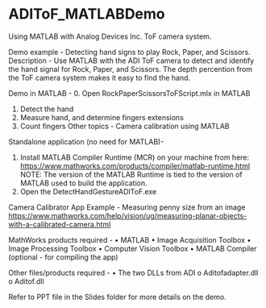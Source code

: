 # ADIToF_MATLABDemo
Using MATLAB with Analog Devices Inc. ToF camera system. 

Demo example - Detecting hand signs to play Rock, Paper, and Scissors.
Description - Use MATLAB with the ADI ToF camera to detect and identify the hand signal for Rock, Paper, and Scissors. The depth percention from the ToF camera system makes it easy to find the hand. 

Demo in MATLAB - 
0. Open RockPaperScissorsToFScript.mlx in MATLAB
1. Detect the hand 
2. Measure hand, and determine fingers extensions
3. Count fingers
Other topics - Camera calibration using MATLAB

Standalone application (no need for MATLAB)-
1. Install MATLAB Compiler Runtime (MCR) on your machine from here:
https://www.mathworks.com/products/compiler/matlab-runtime.html
NOTE: The version of the MATLAB Runtime is tied to the version of MATLAB used to build the application.
2. Open the DetectHandGestureADIToF.exe 

Camera Calibrator App 
Example - Measuring penny size from an image
https://www.mathworks.com/help/vision/ug/measuring-planar-objects-with-a-calibrated-camera.html

MathWorks products required - 
•	MATLAB
•	Image Acquisition Toolbox
•	Image Processing Toolbox
•	Computer Vision Toolbox
•	MATLAB Compiler (optional - for compiling the app)

Other files/products required -
•	The two DLLs from ADI 
o	  Aditofadapter.dll
o	  Aditof.dll


Refer to PPT file in the Slides folder for more details on the demo. 

